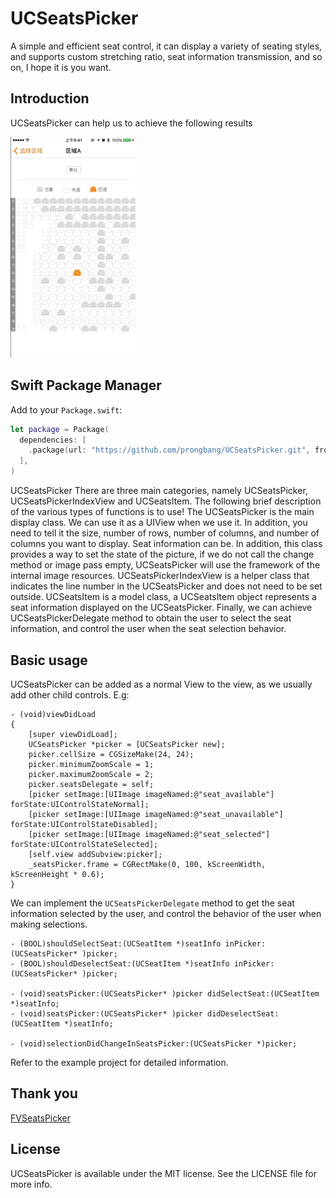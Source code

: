 # UCSeatsPicker

A simple and efficient seat control, it can display a variety of seating styles, and supports custom stretching ratio, seat information transmission, and so on, I hope it is you want.

## Introduction

UCSeatsPicker can help us to achieve the following results

<img src="image.png" width = 200 />

## Swift Package Manager

Add to your `Package.swift`:

```swift
let package = Package(
  dependencies: [
    .package(url: "https://github.com/prongbang/UCSeatsPicker.git", from: "0.0.12"),
  ],
)
```

UCSeatsPicker There are three main categories, namely UCSeatsPicker, UCSeatsPickerIndexView and UCSeatsItem. The following brief description of the various types of functions is to use!
The UCSeatsPicker is the main display class. We can use it as a UIView when we use it. In addition, you need to tell it the size, number of rows, number of columns, and number of columns you want to display. Seat information can be. In addition, this class provides a way to set the state of the picture, if we do not call the change method or image pass empty, UCSeatsPicker will use the framework of the internal image resources.
UCSeatsPickerIndexView is a helper class that indicates the line number in the UCSeatsPicker and does not need to be set outside.
UCSeatsItem is a model class, a UCSeatsItem object represents a seat information displayed on the UCSeatsPicker.
Finally, we can achieve UCSeatsPickerDelegate method to obtain the user to select the seat information, and control the user when the seat selection behavior.

## Basic usage

UCSeatsPicker can be added as a normal View to the view, as we usually add other child controls. E.g:

```objc
- (void)viewDidLoad 
{
    [super viewDidLoad];
    UCSeatsPicker *picker = [UCSeatsPicker new];
    picker.cellSize = CGSizeMake(24, 24);
    picker.minimumZoomScale = 1;
    picker.maximumZoomScale = 2;
    picker.seatsDelegate = self;
    [picker setImage:[UIImage imageNamed:@"seat_available"] forState:UIControlStateNormal];
    [picker setImage:[UIImage imageNamed:@"seat_unavailable"] forState:UIControlStateDisabled];
    [picker setImage:[UIImage imageNamed:@"seat_selected"] forState:UIControlStateSelected];
    [self.view addSubview:picker];
    _seatsPicker.frame = CGRectMake(0, 100, kScreenWidth, kScreenHeight * 0.6);
}
```

We can implement the `UCSeatsPickerDelegate` method to get the seat information selected by the user, and control the behavior of the user when making selections.

```objc
- (BOOL)shouldSelectSeat:(UCSeatItem *)seatInfo inPicker:(UCSeatsPicker* )picker;
- (BOOL)shouldDeselectSeat:(UCSeatItem *)seatInfo inPicker:(UCSeatsPicker* )picker;

- (void)seatsPicker:(UCSeatsPicker* )picker didSelectSeat:(UCSeatItem *)seatInfo;
- (void)seatsPicker:(UCSeatsPicker* )picker didDeselectSeat:(UCSeatItem *)seatInfo;

- (void)selectionDidChangeInSeatsPicker:(UCSeatsPicker *)picker;

```

Refer to the example project for detailed information.

## Thank you

[FVSeatsPicker](https://github.com/iforvert/FVSeatsPicker)

## License

UCSeatsPicker is available under the MIT license. See the LICENSE file for more info.